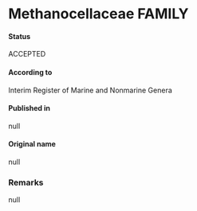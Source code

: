 # Methanocellaceae FAMILY

#### Status
ACCEPTED

#### According to
Interim Register of Marine and Nonmarine Genera

#### Published in
null

#### Original name
null

### Remarks
null